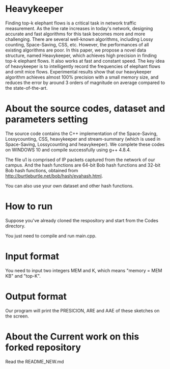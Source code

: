 # Heavykeeper

Finding top-k elephant flows is a critical task in network traffic measurement. As the line rate increases in today's network, designing accurate and fast algorithms for this task becomes more and more challenging. There are several well-known algorithms, including Lossy counting, Space-Saving, CSS, etc. However, the performances of all existing algorithms are poor. In this paper, we propose a novel data structure, named Heavykeeper, which achieves high precision in finding top-k elephant flows. It also works at fast and constant speed. The key idea of heavykeeper is to intelligently record the frequencies of elephant flows and omit mice flows. Experimental results show that our heavykeeper algorithm achieves almost 100% precision with a small memory size, and reduces the error by around 3 orders of magnitude on average compared to the state-of-the-art.

# About the source codes, dataset and parameters setting

The source code contains the C++ implementation of the Space-Saving, Lossycounting, CSS, heavykeeper and stream-summary (which is used in Space-Saving, Lossycounting and heavykeeper). We complete these codes on WINDOWS 10 and compile successfully using g++ 4.8.4.

The file u1 is comprised of IP packets captured from the network of our campus. And the hash functions are 64-bit Bob hash functions and 32-bit Bob hash functions, obtained from  http://burtleburtle.net/bob/hash/evahash.html.

You can also use your own dataset and other hash functions.

# How to run

Suppose you've already cloned the respository and start from the Codes directory.

You just need to compile and run main.cpp.

# Input format

You need to input two integers MEM and K, which means "memory = MEM KB" and "top-K".

# Output format

Our program will print the PRESICION, ARE and AAE of these sketches on the screen.

# About the Current work on this forked repository

Read the README_NEW.md
